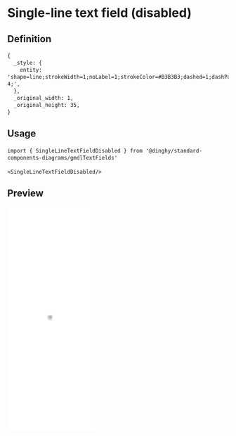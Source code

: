 # Single-line text field (disabled)

## Definition

```
{
  _style: { 
    entity: 'shape=line;strokeWidth=1;noLabel=1;strokeColor=#B3B3B3;dashed=1;dashPattern=1 4;',
  },
  _original_width: 1,
  _original_height: 35,
}
```

## Usage

```
import { SingleLineTextFieldDisabled } from '@dinghy/standard-components-diagrams/gmdlTextFields'

<SingleLineTextFieldDisabled/>
```

## Preview

<img src="./single-line-text-field-disabled.png" width="200"/>
